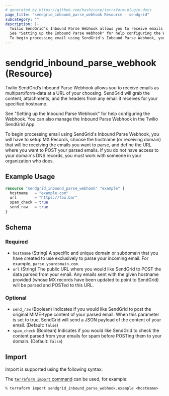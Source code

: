 ```yaml
---
# generated by https://github.com/hashicorp/terraform-plugin-docs
page_title: "sendgrid_inbound_parse_webhook Resource - sendgrid"
subcategory: ""
description: |-
  Twilio SendGrid’s Inbound Parse Webhook allows you to receive emails as multipart/form-data at a URL of your choosing. SendGrid will grab the content, attachments, and the headers from any email it receives for your specified hostname.
  See "Setting up the Inbound Parse Webhook" for help configuring the Webhook. You can also manage the Inbound Parse Webhook in the Twilio SendGrid App.
  To begin processing email using SendGrid's Inbound Parse Webhook, you will have to setup MX Records, choose the hostname (or receiving domain) that will be receiving the emails you want to parse, and define the URL where you want to POST your parsed emails. If you do not have access to your domain's DNS records, you must work with someone in your organization who does.
---
```


# sendgrid_inbound_parse_webhook (Resource)

Twilio SendGrid’s Inbound Parse Webhook allows you to receive emails as multipart/form-data at a URL of your choosing. SendGrid will grab the content, attachments, and the headers from any email it receives for your specified hostname.

See "Setting up the Inbound Parse Webhook" for help configuring the Webhook. You can also manage the Inbound Parse Webhook in the Twilio SendGrid App.

To begin processing email using SendGrid's Inbound Parse Webhook, you will have to setup MX Records, choose the hostname (or receiving domain) that will be receiving the emails you want to parse, and define the URL where you want to POST your parsed emails. If you do not have access to your domain's DNS records, you must work with someone in your organization who does.

## Example Usage

```terraform
resource "sendgrid_inbound_parse_webhook" "example" {
  hostname   = "example.com"
  url        = "https://foo.bar"
  spam_check = true
  send_raw   = true
}
```

<!-- schema generated by tfplugindocs -->
## Schema

### Required

- `hostname` (String) A specific and unique domain or subdomain that you have created to use exclusively to parse your incoming email. For example, `parse.yourdomain.com`.
- `url` (String) The public URL where you would like SendGrid to POST the data parsed from your email. Any emails sent with the given hostname provided (whose MX records have been updated to point to SendGrid) will be parsed and POSTed to this URL.

### Optional

- `send_raw` (Boolean) Indicates if you would like SendGrid to post the original MIME-type content of your parsed email. When this parameter is set to true, SendGrid will send a JSON payload of the content of your email. (Default: `false`)
- `spam_check` (Boolean) Indicates if you would like SendGrid to check the content parsed from your emails for spam before POSTing them to your domain. (Default: `false`)

## Import

Import is supported using the following syntax:

The [`terraform import` command](https://developer.hashicorp.com/terraform/cli/commands/import) can be used, for example:

```shell
% terraform import sendgrid_inbound_parse_webhook.example <hostname>
```
